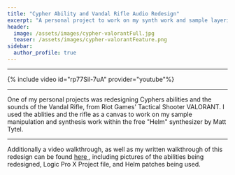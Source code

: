 ```yaml
---
title: "Cypher Ability and Vandal Rifle Audio Redesign"
excerpt: "A personal project to work on my synth work and sample layering abilities."
header: 
  image: /assets/images/cypher-valorantFull.jpg
  teaser: /assets/images/cypher-valorantFeature.png
sidebar: 
  author_profile: true
---
```


---

{% include video id="rp77Sil-7uA" provider="youtube"%}

---

One of my personal projects was redesigning Cyphers abilities and the sounds of the Vandal Rifle, from Riot Games' Tactical Shooter VALORANT.
I used the ablities and the rifle as a canvas to work on my sample manipulation and synthesis work within the free "Helm" synthesizer by Matt Tytel.

---

Additionally a video walkthrough, as well as my written walkthrough of this redesign can be found <a href="/writeups/cypher-design-writeup"> here <a/>, including pictures of the abilities being redesigned, Logic Pro X Project file, and Helm patches being used.  
